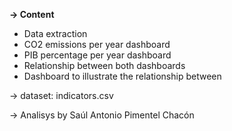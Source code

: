 **-> Content**  
- Data extraction
- CO2 emissions per year dashboard 
- PIB percentage per year dashboard
- Relationship between both dashboards 
- Dashboard to illustrate the relationship between 

-> dataset: indicators.csv

-> Analisys by Saúl Antonio Pimentel Chacón 
